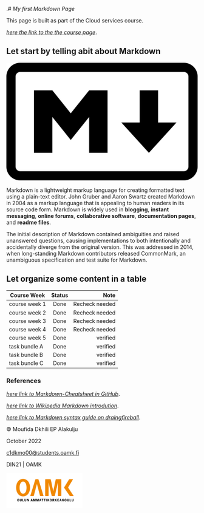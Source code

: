 .# *My first Markdown Page*


This page is built as part of the Cloud services course.

[*here the link to the the course page*](https://tl.oamk.fi/cloudservices).

## Let start by telling abit about Markdown

![alt text](https://github.com/mufidaA/mufidaA.github.io/blob/20e3101a7bb8da2e603ec7880faa26f13085912e/media/Markdown-mark.svg.png "markdown Logo")

Markdown is a lightweight markup language for creating formatted text using a plain-text editor. John Gruber and Aaron Swartz created Markdown in 2004 as a markup language that is appealing to human readers in its source code form. Markdown is widely used in **blogging**, **instant messaging**, **online forums**, **collaborative software**, **documentation pages**, and **readme files**.

The initial description of Markdown contained ambiguities and raised unanswered questions, causing implementations to both intentionally and accidentally diverge from the original version. This was addressed in 2014, when long-standing Markdown contributors released CommonMark, an unambiguous specification and test suite for Markdown.


## Let organize some content in a table

| Course Week   | Status  | Note           |
| ------------- |:-------:| --------------:|
| course week 1 | Done    | Recheck needed |
| course week 2 | Done    | Recheck needed |
| course week 3 | Done    | Recheck needed |
| course week 4 | Done    | Recheck needed |
| course week 5 | Done    | verified       |
| task bundle A | Done    | verified       |
| task bundle B | Done    | verified       |
| task bundle C | Done    | verified       |





### References

[*here link to Markdown-Cheatsheet in GitHub*](https://github.com/adam-p/markdown-here/wiki/Markdown-Cheatsheet).

[*here link to Wikipedia Markdown introdution*](https://en.wikipedia.org/wiki/Markdown).

[*here link to Markdown syntax guide on draingfireball*](https://daringfireball.net/projects/markdown/syntax#p).



© Moufida Dkhili EP Alakulju

October 2022

c1dkmo00@students.oamk.fi

DIN21 | OAMK

<img src="https://github.com/mufidaA/mufidaA.github.io/blob/20e3101a7bb8da2e603ec7880faa26f13085912e/media/Toimistokayttoon_Suomeksi-06.png" alt="OAMK Logo" width="200"/>